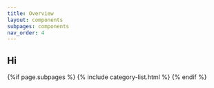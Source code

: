 ```yaml
---
title: Overview
layout: components
subpages: components
nav_order: 4
---
```


## Hi

{%if page.subpages %}
  {% include category-list.html %}
{% endif %}
